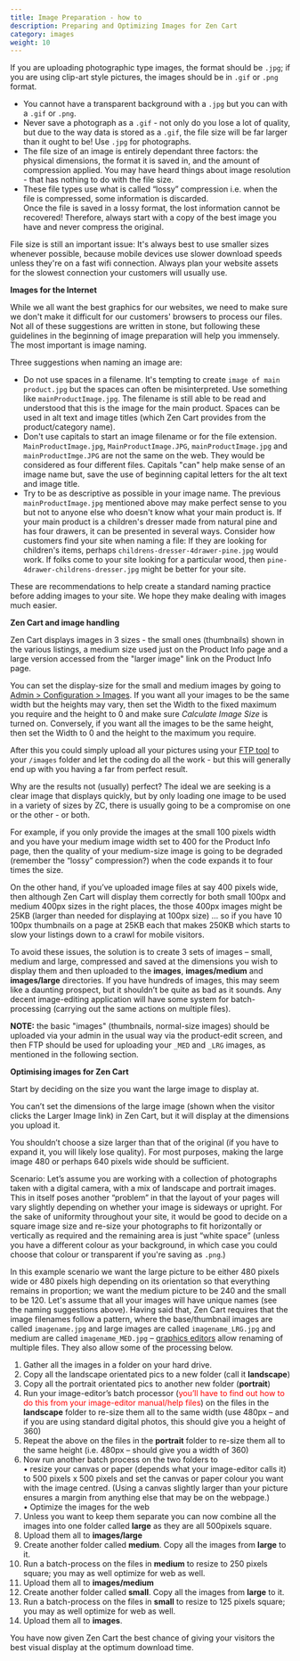 ```yaml
---
title: Image Preparation - how to 
description: Preparing and Optimizing Images for Zen Cart 
category: images
weight: 10
---
```


If you are uploading photographic type images, the format should be `.jpg`; if you are using clip-art style pictures, the images should be in `.gif` or `.png` format.  

- You cannot have a transparent background with a `.jpg` but you can with a `.gif` or `.png`.  
- Never save a photograph as a `.gif` - not only do you lose a lot of quality, but due to the way data is stored as a `.gif`, the file size will be far larger than it ought to be! Use `.jpg` for photographs.
- The file size of an image is entirely dependant three factors: the physical dimensions, the format it is saved in, and the amount of compression applied. You may have heard things about image resolution - that has nothing to do with the file size.  
- These file types use what is called “lossy” compression i.e. when the file is compressed, some information is discarded.  
Once the file is saved in a lossy format, the lost information cannot be recovered! Therefore, always start with a copy of the best image you have and never compress the original.

File size is still an important issue: It's always best to use smaller sizes whenever possible, because mobile devices use slower download speeds unless they're on a fast wifi connection. Always plan your website assets for the slowest connection your customers will usually use.

**Images for the Internet**

While we all want the best graphics for our websites, we need to make sure we don't make it difficult for our customers' browsers to process our files.  Not all of these suggestions are written in stone, but following these guidelines in the beginning of image preparation will help you immensely.  The most important is image naming.

Three suggestions when naming an image are:

- Do not use spaces in a filename.  It's tempting to create `image of main product.jpg` but the spaces can often be misinterpreted. Use something like `mainProductImage.jpg`.  The filename is still able to be read and understood that this is the image for the main product.  Spaces can be used in alt text and image titles (which Zen Cart provides from the product/category name).
- Don't use capitals to start an image filename or for the file extension.  `MainProductImage.jpg`, `MainProductImage.JPG`, `mainProductImage.jpg` and `mainProductImge.JPG` are not the same on the web.  They would be considered as four different files.  Capitals "can" help make sense of an image name but, save the use of beginning capital letters for the alt text and image title.
- Try to be as descriptive as possible in your image name.  The previous `mainProductImage.jpg` mentioned above may make perfect sense to you but not to anyone else who doesn't know what your main product is.  If your main product is a children's dresser made from natural pine and has four drawers, it can be presented in several ways. Consider how customers find your site when naming a file: If they are looking for children's items, perhaps `childrens-dresser-4drawer-pine.jpg` would work.  If folks come to your site looking for a particular wood, then `pine-4drawer-childrens-dresser.jpg` might be better for your site.

These are recommendations to help create a standard naming practice before adding images to your site.  We hope they make dealing with images much easier.

**Zen Cart and image handling**  

Zen Cart displays images in 3 sizes - the small ones (thumbnails) shown in the various listings, a medium size used just on the Product Info page and a large version accessed from the "larger image" link on the Product Info page.

You can set the display-size for the small and medium images by going to [Admin > Configuration > Images](/user/admin_pages/configuration/configuration_images/). If you want all your images to be the same width but the heights may vary, then set the Width to the fixed maximum you require and the height to 0 and make sure *Calculate Image Size* is turned on. Conversely, if you want all the images to be the same height, then set the Width to 0 and the height to the maximum you require.  

After this you could simply upload all your pictures using your [FTP tool](/user/first_steps/useful_tools/#ftp-tools) to your `/images` folder and let the coding do all the work - but this will generally end up with you having a far from perfect result. 

Why are the results not (usually) perfect? The ideal we are seeking is a clear image that displays quickly, but by only loading one image to be used in a variety of sizes by ZC, there is usually going to be a compromise on one or the other - or both. 

For example, if you only provide the images at the small 100 pixels width and you have your medium image width set to 400 for the Product Info page, then the quality of your medium-size image is going to be degraded (remember the “lossy” compression?) when the code expands it to four times the size.

On the other hand, if you’ve uploaded image files at say 400 pixels wide, then although Zen Cart will display them correctly for both small 100px and medium 400px sizes in the right places, the those 400px images might be 25KB (larger than needed for displaying at 100px size) ... so if you have 10 100px thumbnails on a page at 25KB each that makes 250KB which starts to slow your listings down to a crawl for mobile visitors.

To avoid these issues, the solution is to create 3 sets of images – small, medium and large, compressed and saved at the dimensions you wish to display them and then uploaded to the **images**, **images/medium** and **images/large** directories. If you have hundreds of images, this may seem like a daunting prospect, but it shouldn’t be quite as bad as it sounds. Any decent image-editing application will have some system for batch-processing (carrying out the same actions on multiple files).  

**NOTE:** the basic "images" (thumbnails, normal-size images) should be uploaded via your admin in the usual way via the product-edit screen, and then FTP should be used for uploading your `_MED` and `_LRG` images, as mentioned in the following section.  

**Optimising images for Zen Cart**  

Start by deciding on the size you want the large image to display at.  

You can’t set the dimensions of the large image (shown when the visitor clicks the Larger Image link) in Zen Cart, but it will display at the dimensions you upload it.

You shouldn’t choose a size larger than that of the original (if you have to expand it, you will likely lose quality). For most purposes, making the large image 480 or perhaps 640 pixels wide should be sufficient.  


Scenario:
Let’s assume you are working with a collection of photographs taken with a digital camera, with a mix of landscape and portrait images. This in itself poses another “problem” in that the layout of your pages will vary slightly depending on whether your image is sideways or upright. For the sake of uniformity throughout your site, it would be good to decide on a square image size and re-size your photographs to fit horizontally or vertically as required and the remaining area is just “white space” (unless you have a different colour as your background, in which case you could choose that colour or transparent if you're saving as `.png`.)

In this example scenario we want the large picture to be either 480 pixels wide or 480 pixels high depending on its orientation so that everything remains in proportion; we want the medium picture to be 240 and the small to be 120. Let's assume that all your images will have unique names (see the naming suggestions above). Having said that, Zen Cart requires that the image filenames follow a pattern, where the base/thumbnail images are called `imagename.jpg` and large images are called `imagename_LRG.jpg` and medium are called `imagename_MED.jpg` – [graphics editors](/user/first_steps/useful_tools/#graphics-editors) allow renaming of multiple files. They also allow some of the processing below. 

1. Gather all the images in a folder on your hard drive.  
2. Copy all the landscape orientated pics to a new folder (call it **landscape**)  
3. Copy all the portrait orientated pics to another new folder (**portrait**)  
4. Run your image-editor’s batch processor (<font color="red">you’ll have to find out how to do this from your image-editor manual/help files</font>) on the files in the **landscape** folder to re-size them all to the same width (use 480px – and if you are using standard digital photos, this should give you a height of 360)  
5. Repeat the above on the files in the **portrait** folder to re-size them all to the same height (i.e. 480px – should give you a width of 360)  
6. Now run another batch process on the two folders to  
• resize your canvas or paper (depends what your image-editor calls it) to 500 pixels x 500 pixels and set the canvas or paper colour you want with the image centred. (Using a canvas slightly larger than your picture ensures a margin from anything else that may be on the webpage.)  
• Optimize the images for the web  
7. Unless you want to keep them separate you can now combine all the images into one folder called **large** as they are all 500pixels square.  
8. Upload them all to **images/large**  
9. Create another folder called **medium**. Copy all the images from **large** to it. 
10. Run a batch-process on the files in **medium** to resize to 250 pixels square; you may as well optimize for web as well.  
11. Upload them all to **images/medium**  
12. Create another folder called **small**. Copy all the images from **large** to it.  
13. Run a batch-process on the files in **small** to resize to 125 pixels square; you may as well optimize for web as well.  
14. Upload them all to **images**.  

You have now given Zen Cart the best chance of giving your visitors the best visual display at the optimum download time.
